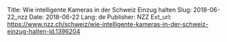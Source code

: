Title: Wie intelligente Kameras in der Schweiz Einzug halten
Slug: 2018-06-22_nzz
Date: 2018-06-22
Lang: de
Publisher: NZZ
Ext_url: https://www.nzz.ch/schweiz/wie-intelligente-kameras-in-der-schweiz-einzug-halten-ld.1396204